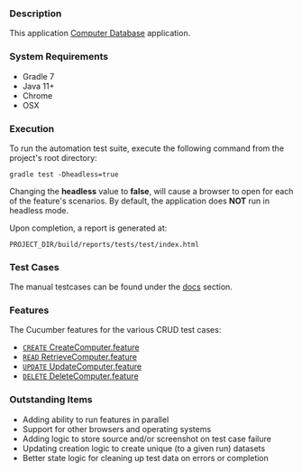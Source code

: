 ### Description
This application [Computer Database](http://computer-database.herokuapp.com/computers) application. 

### System Requirements
- Gradle 7
- Java 11+
- Chrome
- OSX 

### Execution 
To run the automation test suite, execute the following command from the project's root directory: 

    gradle test -Dheadless=true

Changing the **headless** value to **false**, will cause a browser to 
open for each of the feature's scenarios. By default, the application does 
**NOT** run in headless mode.

Upon completion, a report is generated at:

    PROJECT_DIR/build/reports/tests/test/index.html

### Test Cases
The manual testcases can be found under the [docs](docs) section. 

### Features
The Cucumber features for the various CRUD test cases: 
- [`CREATE` CreateComputer.feature](src/test/resources/CreateComputer.feature)
- [`READ` RetrieveComputer.feature](src/test/resources/RetrieveComputer.feature)
- [`UPDATE` UpdateComputer.feature](src/test/resources/UpdateComputer.feature)
- [`DELETE` DeleteComputer.feature](src/test/resources/DeleteComputer.feature)

### Outstanding Items
- Adding ability to run features in parallel
- Support for other browsers and operating systems
- Adding logic to store source and/or screenshot on test case failure
- Updating creation logic to create unique (to a given run) datasets
- Better state logic for cleaning up test data on errors or completion